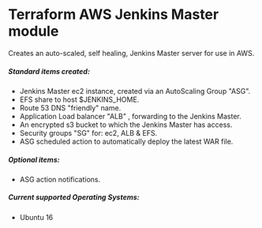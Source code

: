 # Terraform AWS Jenkins Master module

Creates an auto-scaled, self healing, Jenkins Master server for use in AWS. 

##### Standard items created:

 * Jenkins Master ec2 instance, created via an AutoScaling Group "ASG".
 * EFS share to host $JENKINS_HOME.
 * Route 53 DNS "friendly" name.
 * Application Load balancer "ALB" , forwarding to the Jenkins Master.
 * An encrypted s3 bucket to which the Jenkins Master has access.
 * Security groups "SG" for: ec2, ALB & EFS.
 * ASG scheduled action to automatically deploy the latest WAR file.
 
##### Optional items:

 * ASG action notifications.

##### Current supported Operating Systems:

 * Ubuntu 16


